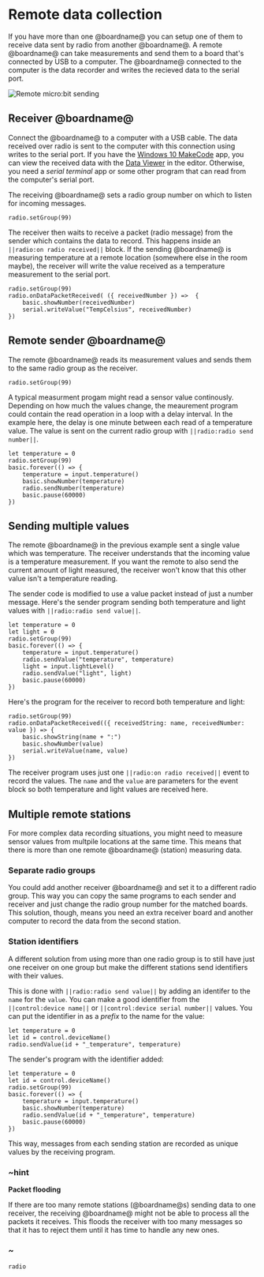 # Remote data collection

If you have more than one @boardname@ you can setup one of them to receive data sent by radio from another @boardname@. A remote @boardname@ can take measurements and send them to a board that's connected by USB to a computer. The @boardname@ connected to the computer is the data recorder and writes the recieved data to the serial port.

![Remote micro:bit sending](/static/mb/device/data-analysis/radio-zap.jpg)

## Receiver @boardname@

Connect the @boardname@ to a computer with a USB cable. The data received over radio is sent to the computer with this connection using writes to the serial port. If you have the [Windows 10 MakeCode](https://www.microsoft.com/store/apps/9PJC7SV48LCX) app, you can view the received data with the [Data Viewer](./viewing) in the editor. Otherwise, you need a _serial terminal_ app or some other program that can read from the computer's serial port.

The receiving @boardname@ sets a radio group number on which to listen for incoming messages.

```block
radio.setGroup(99)
```

The receiver then waits to receive a packet (radio message) from the sender which contains the data to record. This happens inside an ``||radio:on radio received||`` block. If the sending @boardname@ is measuring temperature at a remote location (somewhere else in the room maybe), the receiver will write the value received as a temperature measurement to the serial port.

```blocks
radio.setGroup(99)
radio.onDataPacketReceived( ({ receivedNumber }) =>  {
    basic.showNumber(receivedNumber)
    serial.writeValue("TempCelsius", receivedNumber)
})
```

## Remote sender @boardname@

The remote @boardname@ reads its measurement values and sends them to the same radio group as the receiver.

```block
radio.setGroup(99)
```
A typical measurment progam might read a sensor value continously. Depending on how much the values change, the meaurement program could contain the read operation in a loop with a delay interval. In the example here, the delay is one minute between each read of a temperature value. The value is sent on the current radio group with ``||radio:radio send number||``.

```blocks
let temperature = 0
radio.setGroup(99)
basic.forever(() => {
    temperature = input.temperature()
    basic.showNumber(temperature)
    radio.sendNumber(temperature)
    basic.pause(60000)
})
```

## Sending multiple values

The remote @boardname@ in the previous example sent a single value which was temperature. The receiver understands that the incoming value is a temperature measurement. If you want the remote to also send the current amount of light measured, the receiver won't know that this other value isn't a temperature reading.

The sender code is modified to use a value packet instead of just a number message. Here's the sender program sending both temperature and light values with ``||radio:radio send value||``.

```blocks
let temperature = 0
let light = 0
radio.setGroup(99)
basic.forever(() => {
    temperature = input.temperature()
    radio.sendValue("temperature", temperature)
    light = input.lightLevel()
    radio.sendValue("light", light)
    basic.pause(60000)
})
```

Here's the program for the receiver to record both temperature and light:

```blocks
radio.setGroup(99)
radio.onDataPacketReceived(({ receivedString: name, receivedNumber: value }) => {
    basic.showString(name + ":")
    basic.showNumber(value)
    serial.writeValue(name, value)
})
```

The receiver program uses just one ``||radio:on radio received||`` event to record the values. The ``name`` and the ``value`` are parameters for the event block so both temperature and light values are received here.

## Multiple remote stations

For more complex data recording situations, you might need to measure sensor values from multpile locations at the same time. This means that there is more than one remote @boardname@ (station) measuring data.

### Separate radio groups

You could add another receiver @boardname@ and set it to a different radio group. This way you can copy the same programs to each sender and receiver and just change the radio group number for the matched boards. This solution, though, means you need an extra receiver board and another computer to record the data from the second station.

### Station identifiers

A different solution from using more than one radio group is to still have just one receiver on one group but make the different stations send identifiers with their values.

This is done with ``||radio:radio send value||`` by adding an identifer to the ``name`` for the ``value``. You can make a good identifier from the ``||control:device name||`` or ``||control:device serial number||`` values. You can put the identifier in as a _prefix_ to the name for the value:

```block
let temperature = 0
let id = control.deviceName()
radio.sendValue(id + "_temperature", temperature)
```

The sender's program with the identifier added:

```blocks
let temperature = 0
let id = control.deviceName()
radio.setGroup(99)
basic.forever(() => {
    temperature = input.temperature()
    basic.showNumber(temperature)
    radio.sendValue(id + "_temperature", temperature)
    basic.pause(60000)
})
```

This way, messages from each sending station are recorded as unique values by the receiving program.

### ~hint

**Packet flooding**

If there are too many remote stations (@boardname@s) sending data to one receiver, the receiving @boardname@ might not be able to process all the packets it receives. This floods the receiver with too many messages so that it has to reject them until it has time to handle any new ones.

### ~

```package
radio
```